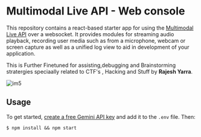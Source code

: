 # Multimodal Live API - Web console

This repository contains a react-based starter app for using the [Multimodal Live API](<[https://ai.google.dev/gemini-api](https://ai.google.dev/api/multimodal-live)>) over a websocket. It provides modules for streaming audio playback, recording user media such as from a microphone, webcam or screen capture as well as a unified log view to aid in development of your application.

This is Further Finetuned for assisting,debugging and Brainstorming stratergies speciaally related to CTF's , Hacking and Stuff by **Rajesh Yarra**.



![im5](https://github.com/user-attachments/assets/80ae56eb-934a-4f66-a6c9-fe1b13a0626e)

## Usage

To get started, [create a free Gemini API key](https://aistudio.google.com/apikey) and add it to the `.env` file. Then:

```
$ npm install && npm start
```


